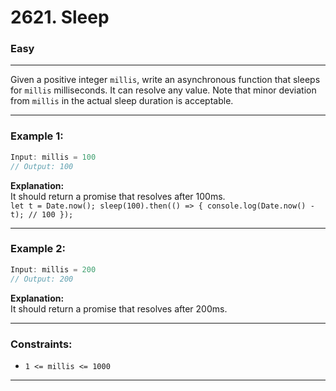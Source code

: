 # 2621. Sleep

### Easy

---

Given a positive integer `millis`, write an asynchronous function that sleeps for `millis` milliseconds. It can resolve any value.
Note that minor deviation from `millis` in the actual sleep duration is acceptable.

---

### Example 1:

```javascript
Input: millis = 100
// Output: 100
```

**Explanation:**  <br>
It should return a promise that resolves after 100ms. <br>
`let t = Date.now();
sleep(100).then(() => {
  console.log(Date.now() - t); // 100
});`

---

### Example 2:

```javascript
Input: millis = 200
// Output: 200
```

**Explanation:**  <br> It should return a promise that resolves after 200ms.

---

### Constraints:
- `1 <= millis <= 1000`

---